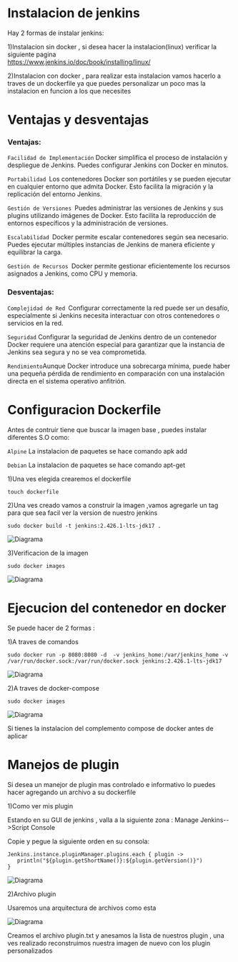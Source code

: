 # Instalacion de jenkins

Hay 2 formas de instalar jenkins:

   1)Instalacion sin docker , si desea hacer la instalacion(linux) verificar la siguiente pagina       
   https://www.jenkins.io/doc/book/installing/linux/ 

   2)Instalacion con docker , para realizar esta instalacion vamos hacerlo a traves de un dockerfile ya que puedes personalizar un poco     mas la instalacion en funcion a los que necesites 

# Ventajas y desventajas 

### Ventajas:

`Facilidad de Implementación` Docker simplifica el proceso de instalación y despliegue de Jenkins. Puedes configurar Jenkins con Docker en minutos.

`Portabilidad `Los contenedores Docker son portátiles y se pueden ejecutar en cualquier entorno que admita Docker. Esto facilita la migración y la replicación del entorno Jenkins.

`Gestión de Versiones `Puedes administrar las versiones de Jenkins y sus plugins utilizando imágenes de Docker. Esto facilita la reproducción de entornos específicos y la administración de versiones.

`Escalabilidad `Docker permite escalar contenedores según sea necesario. Puedes ejecutar múltiples instancias de Jenkins de manera eficiente y equilibrar la carga.

`Gestión de Recursos `Docker permite gestionar eficientemente los recursos asignados a Jenkins, como CPU y memoria.


### Desventajas:

`Complejidad de Red `Configurar correctamente la red puede ser un desafío, especialmente si Jenkins necesita interactuar con otros contenedores o servicios en la red.

`Seguridad` Configurar la seguridad de Jenkins dentro de un contenedor Docker requiere una atención especial para garantizar que la instancia de Jenkins sea segura y no se vea comprometida.

`Rendimiento`Aunque Docker introduce una sobrecarga mínima, puede haber una pequeña pérdida de rendimiento en comparación con una instalación directa en el sistema operativo anfitrión.

# Configuracion Dockerfile 

Antes de contruir tiene que buscar la imagen base , puedes instalar diferentes S.O como:

`Alpine` La instalacion de paquetes se hace comando apk add

`Debian` La instalacion de paquetes se hace comando apt-get

1)Una ves elegida crearemos el dockerfile

```
touch dockerfile
```

2)Una ves creado vamos a construir la imagen ,vamos agregarle un tag para que sea facil ver la version de nuestro jenkins

```
sudo docker build -t jenkins:2.426.1-lts-jdk17 .
```
![Diagrama]()

3)Verificacion de la imagen

```
sudo docker images
```
![Diagrama]()

# Ejecucion del contenedor en docker

Se puede hacer de 2 formas :

   1)A traves de comandos 

 ```
sudo docker run -p 8080:8080 -d  -v jenkins_home:/var/jenkins_home -v /var/run/docker.sock:/var/run/docker.sock jenkins:2.426.1-lts-jdk17
```
![Diagrama]()

   2)A traves de docker-compose

 ```
sudo docker images
```
![Diagrama]()
   
Si tienes la instalacion del complemento compose de docker antes de aplicar

# Manejos de plugin

Si desea un manejor de plugin mas controlado e informativo lo puedes hacer agregando un archivo a su dockerfile

1)Como ver mis plugin

Estando en su GUI de jenkins , valla a la siguiente zona :
Manage Jenkins-->Script Console

Copie y pegue la siguiente orden en su consola:

 ```
Jenkins.instance.pluginManager.plugins.each { plugin ->
    println("${plugin.getShortName()}:${plugin.getVersion()}")
}

```
![Diagrama]()



2)Archivo plugin

Usaremos una arquitectura de archivos como esta 

![Diagrama]()

Creamos el archivo plugin.txt y anesamos la lista de nuestros plugin , una ves realizado reconstruimos nuestra imagen de nuevo con los plugin personalizados
















